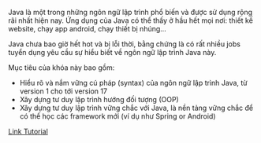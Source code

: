 Java là một trong những ngôn ngữ lập trình phổ biến và được sử dụng rộng rãi nhất hiện nay. Ứng dụng của Java có thể thấy ở hầu hết mọi nơi: thiết kế website, chạy app android, chạy thiết bị nhúng...

Java chưa bao giờ hết hot và bị lỗi thời, bằng chứng là có rất nhiều jobs tuyển dụng yêu cầu sự hiểu biết về ngôn ngữ lập trình Java này.

Mục tiêu của khóa này bao gồm:
- Hiểu rõ và nắm vững cú pháp (syntax) của ngôn ngữ lập trình Java, từ version 1 cho tới version 17
- Xây dựng tư duy lập trình hướng đối tượng (OOP)
- Xây dựng tư duy lập trình vững chắc với Java, là nền tảng vững chắc để có thể học các framework mới (ví dụ như Spring or Android)

[Link Tutorial](https://bom.so/Zb6Vc0)